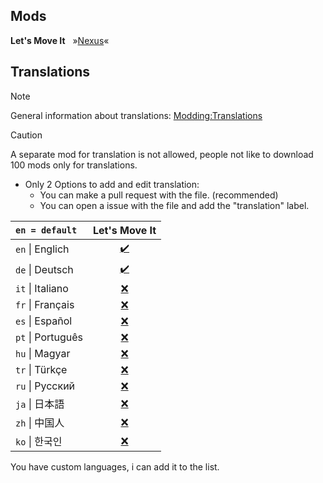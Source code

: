 ## Mods

**Let's Move It** &nbsp; »[Nexus](https://www.nexusmods.com/stardewvalley/mods/20943)«

## Translations

> [!NOTE]
> General information about translations: [Modding:Translations](https://stardewvalleywiki.com/Modding:Translations)

> [!CAUTION]
> A separate mod for translation is not allowed, people not like to download 100 mods only for translations.

- Only 2 Options to add and edit translation:
  - You can make a pull request with the file. (recommended)
  - You can open a issue with the file and add the "translation" label.

| `en = default`    | Let's Move It                      |
|:------------------|:----------------------------------:|
| `en` \| Englich   | [✔️](LetsMoveIt/i18n/default.json) |
| `de` \| Deutsch   | [✔️](LetsMoveIt/i18n/de.json)      |
| `it` \| Italiano  | [❌](LetsMoveIt/i18n)              |
| `fr` \| Français  | [❌](LetsMoveIt/i18n)              |
| `es` \| Español   | [❌](LetsMoveIt/i18n)              |
| `pt` \| Português | [❌](LetsMoveIt/i18n)              |
| `hu` \| Magyar    | [❌](LetsMoveIt/i18n)              |
| `tr` \| Türkçe    | [❌](LetsMoveIt/i18n)              |
| `ru` \| Русский   | [❌](LetsMoveIt/i18n)              |
| `ja` \| 日本語     | [❌](LetsMoveIt/i18n)              |
| `zh` \| 中国人     | [❌](LetsMoveIt/i18n)              |
| `ko` \| 한국인     | [❌](LetsMoveIt/i18n)              |

You have custom languages, i can add it to the list.
